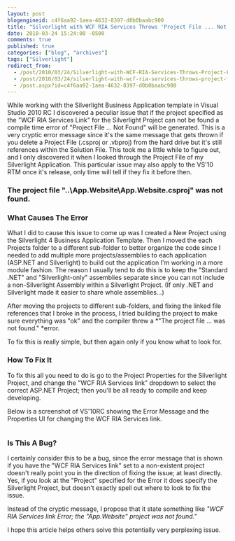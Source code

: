 ```yaml
---
layout: post
blogengineid: c4f6aa92-1aea-4632-8397-d0b0baabc900
title: "Silverlight with WCF RIA Services Throws 'Project File ... Not Found' Error When Compiling in Visual Studio 2010 RC"
date: 2010-03-24 15:24:00 -0500
comments: true
published: true
categories: ["blog", "archives"]
tags: ["Silverlight"]
redirect_from: 
  - /post/2010/03/24/Silverlight-with-WCF-RIA-Services-Throws-Project-File-Not-Found-Error-When-Compiling-in-Visual-Studio-2010-RC
  - /post/2010/03/24/silverlight-with-wcf-ria-services-throws-project-file-not-found-error-when-compiling-in-visual-studio-2010-rc
  - /post.aspx?id=c4f6aa92-1aea-4632-8397-d0b0baabc900
---
```

<!-- more -->

While working with the Silverlight Business Application template in Visual Studio 2010 RC I discovered a peculiar issue that if the project specified as the "WCF RIA Services Link" for the Silverlight Project can not be found a compile time error of "Project File ... Not Found" will be generated. This is a very cryptic error message since it's the same message that gets thrown if you delete a Project File (.csproj or .vbproj) from the hard drive but it's still references within the Solution File. This took me a little while to figure out, and I only discovered it when I looked through the Project File of my Silverlight Application. This particular issue may also apply to the VS'10 RTM once it's release, only time will tell if they fix it before then.
<h3>The project file "..\App.Website\App.Website.csproj" was not found.</h3>

 
<h3>What Causes The Error<br /></h3>

What I did to cause this issue to come up was I created a New Project using the Silverlight 4 Business Application Template. Then I moved the each Projects folder to a different sub-folder to better organize the code since I needed to add multiple more projects/assemblies to each application (ASP.NET and Silverlight) to build out the application I'm working in a more module fashion. The reason I usually tend to do this is to keep the "Standard .NET" and "Silverlight-only" assemblies separate since you can not include a non-Silverlight Assembly within a Silverlight Project. (If only .NET and Silverlight made it easier to share whole assemblies...)

After moving the projects to different sub-folders, and fixing the linked file references that I broke in the process, I tried building the project to make sure everything was "ok" and the compiler threw a *"The project file ... was not found." *error.

To fix this is really simple, but then again only if you know what to look for.
<h3>How To Fix It<br /></h3>

To fix this all you need to do is go to the Project Properties for the Silverlight Project, and change the "WCF RIA Services link" dropdown to select the correct ASP.NET Project; then you'll be all ready to compile and keep developing.

Below is a screenshot of VS'10RC showing the Error Message and the Properties UI for changing the WCF RIA Services link.

<a href="/images/posts2010/3/VS2010RC1_Silverlight_BusinessTemplate_WCFRIAServicesLink_ProjectNotFound.png"><img src="/images/posts2010/3/VS2010RC1_Silverlight_BusinessTemplate_WCFRIAServicesLink_ProjectNotFound.png" border="0" alt="" /></a>
<h3>Is This A Bug?</h3>

I certainly consider this to be a bug, since the error message that is shown if you have the "WCF RIA Services link" set to a non-existent project doesn't really point you in the direction of fixing the issue; at least directly. Yes, if you look at the "Project" specified for the Error it does specify the Silverlight Project, but doesn't exactly spell out where to look to fix the issue.

Instead of the cryptic message, I propose that it state something like *"WCF RIA Services link Error; the "App.Website" project was not found."*

I hope this article helps others solve this potentially very perplexing issue.
